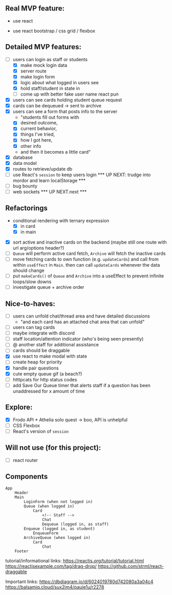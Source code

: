 ## Real MVP feature: 
- use react
<!-- understand react router -->
- use react bootstrap / css grid / flexbox
## Detailed MVP features:
- [ ] users can login as staff or students
    - [x] make mock login data
    - [x] server route
    - [x] make login form
    - [x] logic about what logged in users see
    - [x] hold staff/student in state in <Main />
    - [ ] come up with better fake user name react pun
- [x] users can see cards holding student queue request
- [x] cards can be dequeued -> sent to archive
- [x] users can see a form that posts info to the server
    - "students fill out forms with
    - [x] desired outcome, 
    - [x] current behavior, 
    - [x] things I've tried, 
    - [x] how I got here, 
    - [x] other info
    - and then it becomes a little card"
- [x] database
- [x] data model
- [x] routes to retrieve/update db
- [ ] use React's `session` to keep users login *** UP NEXT: trudge into mordor and learn localStorage ***
- [ ] bug bounty
- [ ] web sockets *** UP NEXT.next ***

## Refactorings
- conditional rendering with ternary expression
    - [x] in card
    - [x] in main
- [x] sort active and inactive cards on the backend (maybe still one route with url arg/options header?)
- [ ] `Queue` will perform active card fetch, `Archive` will fetch the inactive cards
- [ ] move fetching cards to own function (e.g. `updateCards`) and call from within `useEffect` in `Main`. then can call `updateCards` whenever the data should change
- [ ] put `makeCards()` of `Queue` and `Archive` into a useEffect to prevent infinite loops/slow downs
- [ ] investigate queue + archive order

## Nice-to-haves:
- [ ] users can unfold chat/thread area and have detailed discussions
    - "and each card has an attached chat area that can unfold"
- [ ] users can tag cards
- [ ] maybe integrate with discord
- [ ] staff location/attention indicator (who's being seen presently)
- [ ] @ another staff for additional assistance
- [ ] cards should be draggable
- [x] use react to make modal with state
- [ ] create heap for priority
- [x] handle pair questions
- [x] cute empty queue gif (a beach?)
- [ ] htttpcats for http status codes
- [ ] add Save Our Queue timer that alerts staff if a question has been unaddressed for x amount of time

## Explore:
- [x] Frodo API * Athelia solo quest -> boo, API is unhelpful
- [ ] CSS Flexbox
- [ ] React's version of `session`

## Will not use (for this project):
- [ ] react router
 
Components
----------
    App
        Header
        Main
            LoginForm (when not logged in)
            Queue (when logged in)
                Card
                    <!-- Staff -->
                    Chat
                    Dequeue (logged in, as staff)
            Enqueue (logged in, as student)
                EnqueueForm
            ArchiveQueue (when logged in)
                Card
                    Chat
        Footer
 




<!-- Co-authored-by: Katrina Huber-Juma <katrina.huber@gmail.com>" -->
<!-- Co-authored-by: Athelia Crosmun <hi@athelia.codes>" -->

tutorial/informational links:
https://reactjs.org/tutorial/tutorial.html
https://reactjsexample.com/tag/drag-drop/
https://github.com/strml/react-draggable

Important links:
https://dbdiagram.io/d/6024019780d742080a3a04c4
https://balsamiq.cloud/sux2im4/pauie1u/r2278